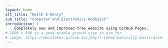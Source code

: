 ```yaml
---
layout: home
alt_title: "Keith E Henry"
sub_title: "Computer and Electronics Hobbyist"
introduction: |
    Completely new and improved free website using GitHub Pages.
# 1600 x 600 is a good middle-ground size to aim for.
# image: https://mmistakes.github.io/jekyll-theme-basically-basic/assets/images/amine-ounnas-180287.jpg
---
```

